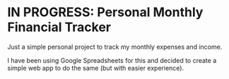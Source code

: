 # IN PROGRESS: Personal Monthly Financial Tracker

Just a simple personal project to track my monthly expenses and income.

I have been using Google Spreadsheets for this and decided to create a simple web app to do the same (but with easier experience).
